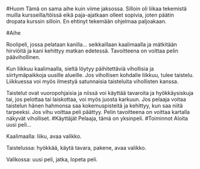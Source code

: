 #Huom
Tämä on sama aihe kuin viime jaksossa. Silloin oli liikaa tekemistä muilla kursseilla/töissä eikä paja-ajatkaan olleet sopivia, joten päätin dropata kurssin silloin. En ehtinyt tekemään ohjelmaa paljoakaan.

#Aihe

Roolipeli, jossa pelataan kanilla... seikkaillaan kaalimaalla ja mätkitään hirviöitä ja kani kehittyy matkan
edetessä. Tavoitteena on voittaa pelin päävihollinen. 

 Kun liikkuu kaalimaalla, sieltä löytyy päihitettäviä vihollisia ja siirtymäpaikkoja uusille alueille. Jos vihollisen kohdalle liikkuu, tulee taistelu. Liikkuessa voi myös ilmestyä satunnaisia taisteluita vihollisten kanssa.
 
 Taistelut ovat vuoropohjaisia ja niissä voi käyttää tavaroita ja hyökkäysiskuja tai, jos pelottaa tai laiskottaa, voi myös juosta karkuun. Jos pelaaja voitaa taistelun hänen hahmonsa saa kokemuspisteitä ja kehittyy, kun saa niitä tarpeeksi. Jos vihu voittaa peli päättyy. Pelin tavoitteena on voittaa kartalla näkyvät viholliset.
#Käyttäjät
Pelaaja, tämä on yksinpeli.
#Toiminnot
Aloita uusi peli...

Kaalimaalla: liiku, avaa valikko.

Taistelussa: hyökkää, käytä tavara, pakene, avaa valikko.

Valikossa: uusi peli, jatka, lopeta peli.

